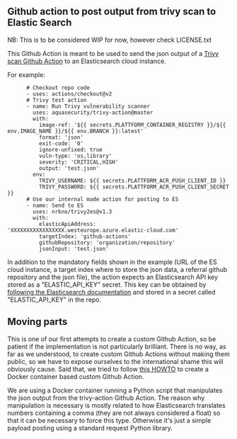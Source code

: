 ## Github action to post output from trivy scan to Elastic Search

NB: This is to be considered WIP for now, however check LICENSE.txt 

This Github Action is meant to be used to send the json output of a [Trivy scan Github Action](https://github.com/aquasecurity/trivy-action)
to an Elasticsearch cloud instance.

For example: 

```
      # Checkout repo code
      - uses: actions/checkout@v2
      # Trivy test action
      - name: Run Trivy vulnerability scanner
        uses: aquasecurity/trivy-action@master
        with:
          image-ref: '${{ secrets.PLATTFORM_CONTAINER_REGISTRY }}/${{ env.IMAGE_NAME }}/${{ env.BRANCH }}:latest'
          format: 'json'
          exit-code: '0'
          ignore-unfixed: true
          vuln-type: 'os,library'
          severity: 'CRITICAL,HIGH'
          output: 'test.json'
        env:
          TRIVY_USERNAME: ${{ secrets.PLATTFORM_ACR_PUSH_CLIENT_ID }}
          TRIVY_PASSWORD: ${{ secrets.PLATTFORM_ACR_PUSH_CLIENT_SECRET }}
      # Use our internal made action for posting to ES
      - name: Send to ES
        uses: nrkno/trivy2es@v1.3
        with:
          elasticApiAddress: 'XXXXXXXXXXXXXXXXX.westeurope.azure.elastic-cloud.com'
          targetIndex: 'github-actions'
          githubRepository: 'organization/repository'
          jsonInput: 'test.json'
```

In addition to the mandatory fields shown in the example (URL of the ES cloud instance, a target index where to store the json data, a referral github repository and the json file), 
the action expects an Elasticsearch API key stored as a "ELASTIC_API_KEY" secret. This key can be obtained by [following the Elasticsearch documentation](https://www.elastic.co/guide/en/kibana/master/api-keys.html) and stored in a secret called "ELASTIC_API_KEY" in the repo. 

## Moving parts
This is one of our first attempts to create a custom Github Action, so be patient if the implementation is not particularly brilliant. There is no way, as far as we understood, to create custom Github Actions without making them public, so we have to expose ourselves to the international shame this will obviously cause. Said that, we tried to follow [this HOWTO](https://docs.github.com/en/actions/creating-actions/creating-a-docker-container-action) to create a Docker container based custom Github Action.

We are using a Docker container running a Python script that manipulates the json output from the trivy-action Github Action. 
The reason why manipulation is necessary is mostly related to how Elasticsearch translates numbers containing a comma (they are not always considered a float) so that it can be necessary to force this type. Otherwise it's just a simple payload posting using a standard request Python library. 




